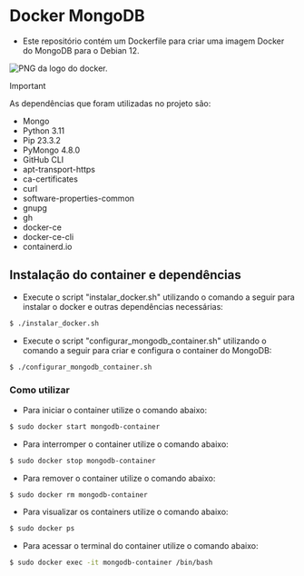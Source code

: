 # Docker MongoDB

- Este repositório contém um Dockerfile para criar uma imagem Docker do MongoDB para o Debian 12.

![PNG da logo do docker.](https://upload.wikimedia.org/wikipedia/commons/e/ea/Docker_%28container_engine%29_logo_%28cropped%29.png)

> [!IMPORTANT]
> As dependências que foram utilizadas no projeto são:
> - Mongo
> - Python 3.11
> - Pip 23.3.2
> - PyMongo 4.8.0
> - GitHub CLI
> - apt-transport-https
> - ca-certificates
> - curl
> - software-properties-common
> - gnupg
> - gh
> - docker-ce
> - docker-ce-cli
> - containerd.io

## Instalação do container e dependências

- Execute o script "instalar_docker.sh" utilizando o comando a seguir para instalar o docker e outras dependências necessárias:
```bash
$ ./instalar_docker.sh
```

- Execute o script "configurar_mongodb_container.sh" utilizando o comando a seguir para criar e configura o container do MongoDB:
```bash
$ ./configurar_mongodb_container.sh
```

### Como utilizar

- Para iniciar o container utilize o comando abaixo:
```bash
$ sudo docker start mongodb-container
```

- Para interromper o container utilize o comando abaixo:
```bash
$ sudo docker stop mongodb-container
```

- Para remover o container utilize o comando abaixo:
```bash
$ sudo docker rm mongodb-container
```

- Para visualizar os containers utilize o comando abaixo:
```bash
$ sudo docker ps
```

- Para acessar o terminal do container utilize o comando abaixo:
```bash
$ sudo docker exec -it mongodb-container /bin/bash
```

